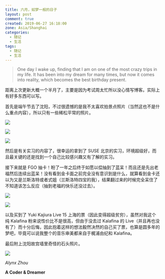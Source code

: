 ```yaml
---
title: 六月，如梦一般的日子
layout: post
comment: true
created: 2019-06-27 16:18:00
zone: Asia/Shanghai
categories:
  - 随记
  - 生活
tags:
  - 随记
  - 生活
---
```

> One day I wake up,
> finding that I am on one of the most crazy trips in my life.
> It has been into my dream for many times,
> but now it comes into reality,
> which becomes the best birthday present.

<!--more-->

距离上次更新大概一个半月了，主要是因为考试周太忙所以没心情写博客。实际上有好多东西可以写。

首先是端午节去了沈阳，不过很遗憾的是我不太喜欢拍景点照片（当然这也不是什么重点内容），所以只有一些稀松平常的照片。

![](./photo3.jpg)

![](./photo6.jpg)

![](./photo5.jpg)

然后是有关实习的内容了，很幸运的拿到了 SUSE 北京的实习，环境超级好，而且最关键的还是找到一个自己比较感兴趣又有了解的实习。

接下来就是 FGO 抽卡！盼了一年之后终于如愿以偿抽到了蓝呆！而且还是先出老福然后连续出蓝呆！没有看到金卡面之前完全没有意识到是什么，就算看到金卡还以为又是兰斯洛特或者式姐（兰斯洛特四宝的我），结果翻过来的时候完全呆住了不知道该怎么反应（抽到老福的快乐还没过去）。

![](./photo2.jpg)

![](./photo1.jpg)

以及买到了 Yuki Kajiura Live 15 上海的票（因此变得超级贫穷），虽然对我这个纯 Kalafina 粉来说性价比不是很高，但由于没去过 Kalafina 的 Live（并且再也没有了）而十分后悔，因此抱着这样的想法毅然决然的自己买了票，也算是圆多年的梦吧，毕竟可以说我整个的音乐审美都来自于梶浦由纪和 Kalafina。

最后附上沈阳故宫墙里奇怪的石头照片。

![](./photo4.jpg)

*Alynx Zhou*

**A Coder & Dreamer**
